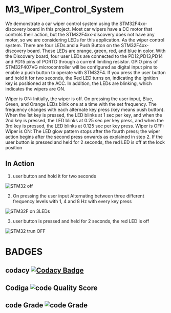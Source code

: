 # M3_Wiper_Control_System
We demonstrate a car wiper control system using the STM32F4xx-discovery board in this project. Most car wipers have a DC motor that controls their action, but the STM32F4xx-discovery does not have any motor, so we are considering LEDs for this application. As the wiper control system. There are four LEDs and a Push Button on the STM32F4xx-discovery board. These LEDs are orange, green, red, and blue in color. With the Discovery board, four user LEDs are connected to the PD12,PD13,PD14 and PD15 pins of PORTD through a current limiting resistor. GPIO pins of STM32F407VG microcontroller will be configured as digital input pins to enable a push button to operate with STM32F4. If you press the user button and hold it for two seconds, the Red LED turns on, indicating the ignition key is positioned at the ACC. In addition, the LEDs are blinking, which indicates the wipers are ON.

Wiper is ON: Initially, the wiper is off. On pressing the user input, Blue, Green, and Orange LEDs blink one at a time with the set frequency. The frequency changes with each alternate key press (key means push button). When the 1st key is pressed, the LED blinks at 1 sec per key, and when the 2nd key is pressed, the LED blinks at 0.25 sec per key press, and when the 3rd key is pressed, the LED blinks at 0.125 sec per key press. Wiper is OFF: Wiper is ON: The LED glow pattern stops after the fourth press; the wiper action begins after the second press onwards as explained in step 2. If the user button is pressed and held for 2 seconds, the red LED is off at the lock position

## In Action

1. user button and hold it for two seconds

 ![STM32 off](https://user-images.githubusercontent.com/101395036/167900171-dbeffc6e-24bb-4bba-a50d-663570184282.png)
 
2. On pressing the user input Alternating between three different frequency levels with 1, 4 and 8 Hz with every key press

![STM32F on 3LEDs](https://user-images.githubusercontent.com/101395036/168050686-654030f3-2c2a-47de-8d7e-8d2b179575b1.png)

3. user button is pressed and held for 2 seconds, the red LED is off
 
  ![STM32 trun OFF](https://user-images.githubusercontent.com/101395036/167905758-da67a99f-89f9-4507-8d52-5a76221d1ad0.png)

# BADGES
## codacy [![Codacy Badge](https://app.codacy.com/project/badge/Grade/580f6fc22d804e9aa29b4cfab0594707)](https://www.codacy.com/gh/KUMARNUNAVATH/M3_Wiper_Control_System/dashboard?utm_source=github.com&amp;utm_medium=referral&amp;utm_content=KUMARNUNAVATH/M3_Wiper_Control_System&amp;utm_campaign=Badge_Grade)
 
## Codiga ![code Quality Score](https://api.codiga.io/project/33315/score/svg)
 
## code Grade  ![code Grade](https://api.codiga.io/project/33315/status/svg)
